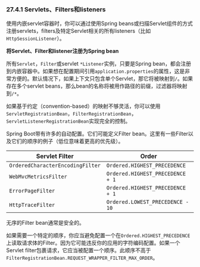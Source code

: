 ### 27.4.1 Servlets、Filters和listeners

使用内嵌servlet容器时，你可以通过使用Spring beans或扫描Servlet组件的方式注册servlets，filters及特定Servlet相关的所有listeners（比如`HttpSessionListener`）。

**将Servlet、Filter和listener注册为Spring bean**

所有`Servlet`，`Filter`或servlet `*Listener`实例，只要是Spring bean，都会注册到内嵌容器中。如果想在配置期间引用`application.properties`的属性，这是非常方便的。默认情况下，如果上下文只包含单个Servlet，那它将被映射到`/`。如果存在多个servlet beans，那么bean的名称将被用作路径的前缀，过滤器将映射到`/*`。
    
如果基于约定（convention-based）的映射不够灵活，你可以使用`ServletRegistrationBean`，`FilterRegistrationBean`，`ServletListenerRegistrationBean`实现完全的控制。

Spring Boot带有许多的自动配置。它们可能定义Filter bean。这里有一些Filter以及它们的顺序的例子（低位意味着更高的优先级）。

| Servlet Filter  |  Order  |
|----------|-------------|
| `OrderedCharacterEncodingFilter` |  `Ordered.HIGHEST_PRECEDENCE` |
| `WebMvcMetricsFilter` |    `Ordered.HIGHEST_PRECEDENCE + 1`   |
| `ErrorPageFilter` | `Ordered.HIGHEST_PRECEDENCE + 1` |
| `HttpTraceFilter` | `Ordered.LOWEST_PRECEDENCE - 10` |

无序的Filter bean通常是安全的。

如果需要一个特定的顺序，你应当避免配置一个在`Ordered.HIGHEST_PRECEDENCE`上读取请求体的Filter。因为它可能违反你的应用的字符编码配置。如果一个Servlet filter包裹请求，它应当被配置一个顺序。此顺序不高于`FilterRegistrationBean.REQUEST_WRAPPER_FILTER_MAX_ORDER`。
